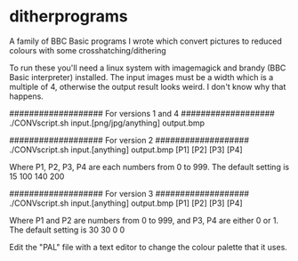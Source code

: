 # ditherprograms
A family of BBC Basic programs I wrote which convert pictures to reduced colours with some crosshatching/dithering

To run these you'll need a linux system with imagemagick and brandy (BBC Basic interpreter) installed.
The input images must be a width which is a multiple of 4, otherwise the output result looks weird. I don't know why that happens.

################### For versions 1 and 4 ###################
./CONVscript.sh input.[png/jpg/anything] output.bmp

################### For version 2 ###################
./CONVscript.sh input.[anything] output.bmp [P1] [P2] [P3] [P4]

Where P1, P2, P3, P4 are each numbers from 0 to 999. The default setting is 15 100 140 200

################### For version 3 ###################
./CONVscript.sh input.[anything] output.bmp [P1] [P2] [P3] [P4]

Where P1 and P2 are numbers from 0 to 999, and P3, P4 are either 0 or 1. The default setting is 30 30 0 0

Edit the "PAL" file with a text editor to change the colour palette that it uses.
